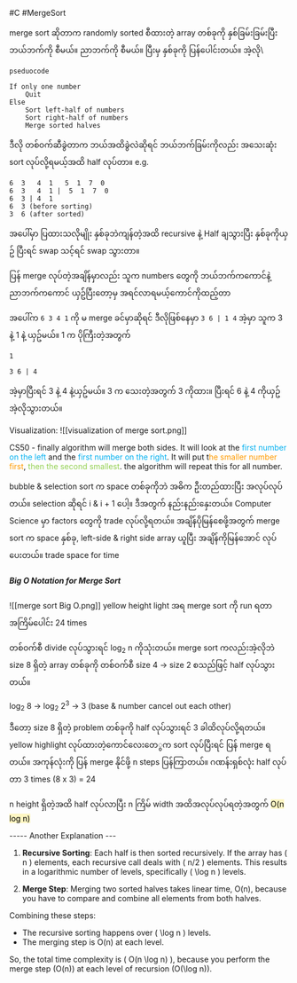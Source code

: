#C #MergeSort

merge sort ဆိုတာက ‌randomly sorted စီထားတဲ့ array တစ်ခုကို နှစ်ခြမ်းခြမ်းပြီး ဘယ်ဘက်ကို စီမယ်။ ညာဘက်ကို စီမယ်။ ပြီးမှ နှစ်ခုကို ပြန်ပေါင်းတယ်။ အဲ့လို\

```
pseduocode

If only one number 
	Quit
Else
	Sort left-half of numbers
	Sort right-half of numbers
	Merge sorted halves

```

ဒီလို တစ်ဝက်ဆီခွဲတာက ဘယ်အထိခွဲလဲဆိုရင် ဘယ်ဘက်ခြမ်းကိုလည်း အသေးဆုံး sort လုပ်လို့ရမယ့်အထိ half လုပ်တာ။ e.g.
```
6  3   4  1   5  1  7  0
6  3   4  1 |  5  1  7  0
6  3 | 4  1
6  3 (before sorting)
3  6 (after sorted)
```

အပေါ်မှာ ပြထားသလိုမျိုး နှစ်ခုဘဲကျန်တဲ့အထိ recursive နဲ့ Half ချသွားပြီး နှစ်ခုကိုယှဥ် ပြီးရင် swap သင့်ရင် swap သွားတာ။

ပြန် merge လုပ်တဲ့အချိန်မှာလည်း သူက numbers တွေကို ဘယ်ဘက်ကကောင်နဲ့ ညာဘက်ကကောင် ယှဥ််ပြီးတော့မှ အရင်လာရမယ့်ကောင်ကိုထည့်တာ

အပေါ်က  `6 3 4 1` ကို မ merge ခင်မှာဆိုရင် ဒီလိုဖြစ်နေမှာ
`3 6 | 1 4` အဲ့မှာ သူက 3 နဲ့ 1 နဲ့ ယှဥ်မယ်။ 1 က ပိုကြီးတဲ့အတွက်

```
1 

3 6 | 4
```

အဲ့မှာပြီးရင် 3 နဲ့ 4 နဲ့ယှဥ်မယ်။ 3 က သေးတဲ့အတွက် 3 ကိုထား။ ပြီးရင် 6 နဲ့ 4 ကိုယှဥ် အဲ့လိုသွားတယ်။

Visualization:
![[visualization of merge sort.png]]

CS50 - finally algorithm will merge both sides. It will look at the <span style="color:rgb(0, 176, 240)">first number on the left</span> and the <span style="color:rgb(0, 176, 240)">first number on the right</span>. It will put t<span style="color:rgb(255, 155, 0)">he smaller number first</span>, <span style="color:rgb(146, 208, 80)">then the second smallest</span>. the algorithm will repeat this for all number.

bubble & selection sort က space တစ်ခုကိုဘဲ အဓိက ဦးတည်ထားပြီး အလုပ်လုပ်တယ်။ selection ဆိုရင် i & i + 1 ပေါ့။ ဒီအတွက် နည်းနည်းနှေးတယ်။ Computer Science မှာ factors တွေကို trade လုပ်လို့ရတယ်။ အချိန်ပိုမြန်စေဖို့အတွက် merge sort က space နှစ်ခု, left-side & right side array ယူပြီး အချိန်ကိုမြန်အောင် လုပ်ပေးတယ်။ trade space for time

##### Big O Notation for Merge Sort

![[merge sort Big O.png]]
yellow height light အရ merge sort ကို run ရတာ အကြိမ်ပေါင်း 24 times

တစ်ဝက်စီ divide လုပ်သွားရင် log<sub>2</sub> n ကိုသုံးတယ်။ merge sort ကလည်းအဲ့လိုဘဲ size 8 ရှိတဲ့ array တစ်ခုကို တစ်ဝက်စီ size 4 -> size 2 စသည်ဖြင့် half လုပ်သွားတယ်။

log<sub>2</sub> 8 -> log<sub>2</sub> 2<sup>3</sup> -> 3 (base & number cancel out each other)

ဒီတော့ size 8 ရှိတဲ့ problem တစ်ခုကို ‌half လုပ်သွားရင် 3 ခါထိလုပ်လို့ရတယ်။ 
yellow highlight လုပ်ထားတဲ့ကောင်လေးတေွက sort လုပ်ပြီးရင် ပြန် merge ရတယ်။ အကုန်လုံးကို ပြန် merge နိုင်ဖို့ n steps ပြန်ကြာတယ်။
ဂဏန်းရှစ်လုံး half လုပ်တာ 3 times (8 x 3) = 24

n height ရှိတဲ့အထိ half လုပ်လာပြီး n ကြိမ် width အထိအလုပ်လုပ်ရတဲ့အတွက်
<mark style="background: #FFF3A3A6;">O(n log n)
</mark> 

----- Another Explanation ---

1. **Recursive Sorting**: Each half is then sorted recursively. If the array has ( n ) elements, each recursive call deals with ( n/2 ) elements. This results in a logarithmic number of levels, specifically ( \log n ) levels.
    
2. **Merge Step**: Merging two sorted halves takes linear time, O(n), because you have to compare and combine all elements from both halves.
    

Combining these steps:
- The recursive sorting happens over ( \log n ) levels.
- The merging step is O(n) at each level.

So, the total time complexity is ( O(n \log n) ), because you perform the merge step (O(n)) at each level of recursion (O(\log n)).